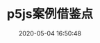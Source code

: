---
title: p5js案例借鉴点
date: 2020-05-04 16:50:48
categories:
- 交互-p5.js-作业
tags:
- 代码
photos: https://picsum.photos/600/400/?random
---